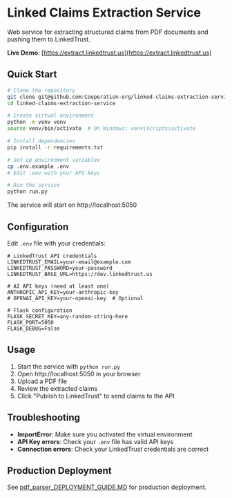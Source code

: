 # Linked Claims Extraction Service

Web service for extracting structured claims from PDF documents and pushing them to LinkedTrust.

**Live Demo**: [https://extract.linkedtrust.us](https://extract.linkedtrust.us)

## Quick Start

```bash
# Clone the repository
git clone git@github.com:Cooperation-org/linked-claims-extraction-service.git
cd linked-claims-extraction-service

# Create virtual environment
python -m venv venv
source venv/bin/activate  # On Windows: venv\Scripts\activate

# Install dependencies
pip install -r requirements.txt

# Set up environment variables
cp .env.example .env
# Edit .env with your API keys

# Run the service
python run.py
```

The service will start on http://localhost:5050

## Configuration

Edit `.env` file with your credentials:

```env
# LinkedTrust API credentials
LINKEDTRUST_EMAIL=your-email@example.com
LINKEDTRUST_PASSWORD=your-password
LINKEDTRUST_BASE_URL=https://dev.linkedtrust.us

# AI API keys (need at least one)
ANTHROPIC_API_KEY=your-anthropic-key
# OPENAI_API_KEY=your-openai-key  # Optional

# Flask configuration
FLASK_SECRET_KEY=any-random-string-here
FLASK_PORT=5050
FLASK_DEBUG=False
```

## Usage

1. Start the service with `python run.py`
2. Open http://localhost:5050 in your browser
3. Upload a PDF file
4. Review the extracted claims
5. Click "Publish to LinkedTrust" to send claims to the API

## Troubleshooting

- **ImportError**: Make sure you activated the virtual environment
- **API Key errors**: Check your `.env` file has valid API keys
- **Connection errors**: Check your LinkedTrust credentials are correct

## Production Deployment

See [pdf_parser_DEPLOYMENT_GUIDE.MD](pdf_parser_DEPLOYMENT_GUIDE.MD) for production deployment.
